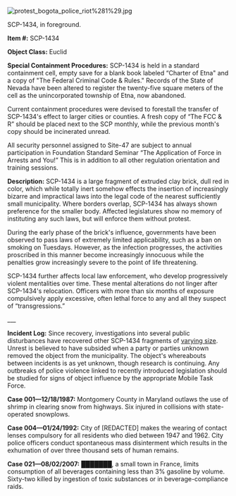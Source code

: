 ![protest_bogota_police_riot%281%29.jpg](http://www.scp-wiki.net/local--files/scp-1434/protest_bogota_police_riot%281%29.jpg)

SCP-1434, in foreground.

**Item #:** SCP-1434

**Object Class:** Euclid

**Special Containment Procedures:** SCP-1434 is held in a standard containment cell, empty save for a blank book labeled “Charter of Etna" and a copy of "The Federal Criminal Code & Rules." Records of the State of Nevada have been altered to register the twenty-five square meters of the cell as the unincorporated township of Etna, now abandoned.

Current containment procedures were devised to forestall the transfer of SCP-1434's effect to larger cities or counties. A fresh copy of “The FCC & R” should be placed next to the SCP monthly, while the previous month's copy should be incinerated unread.

All security personnel assigned to Site-47 are subject to annual participation in Foundation Standard Seminar “The Application of Force in Arrests and You!” This is in addition to all other regulation orientation and training sessions.

**Description:** SCP-1434 is a large fragment of extruded clay brick, dull red in color, which while totally inert somehow effects the insertion of increasingly bizarre and impractical laws into the legal code of the nearest sufficiently small municipality. Where borders overlap, SCP-1434 has always shown preference for the smaller body. Affected legislatures show no memory of instituting any such laws, but will enforce them without protest.

During the early phase of the brick's influence, governments have been observed to pass laws of extremely limited applicability, such as a ban on smoking on Tuesdays. However, as the infection progresses, the activities proscribed in this manner become increasingly innocuous while the penalties grow increasingly severe to the point of life threatening.

SCP-1434 further affects local law enforcement, who develop progressively violent mentalities over time. These mental alterations do not linger after SCP-1434's relocation. Officers with more than six months of exposure compulsively apply excessive, often lethal force to any and all they suspect of “transgressions.”

\_\_\_

**Incident Log:** Since recovery, investigations into several public disturbances have recovered other SCP-1434 fragments of [varying size](/the-man-in-orange). Unrest is believed to have subsided when a party or parties unknown removed the object from the municipality. The object's whereabouts between incidents is as yet unknown, though research is continuing. Any outbreaks of police violence linked to recently introduced legislation should be studied for signs of object influence by the appropriate Mobile Task Force.

**Case 001—12/18/1987:** Montgomery County in Maryland outlaws the use of shrimp in clearing snow from highways. Six injured in collisions with state-operated snowplows.

**Case 004—01/24/1992:** City of \[REDACTED\] makes the wearing of contact lenses compulsory for all residents who died between 1947 and 1962. City police officers conduct spontaneous mass disinterment which results in the exhumation of over three thousand sets of human remains.

**Case 021—08/02/2007:** ███████, a small town in France, limits consumption of all beverages containing less than 3% gasoline by volume. Sixty-two killed by ingestion of toxic substances or in beverage-compliance raids.